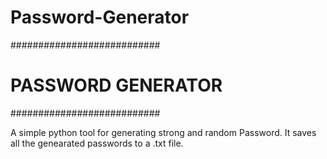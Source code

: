 # Password-Generator

###########################
#    PASSWORD GENERATOR   #
###########################

A simple python tool for generating strong and random Password.
It saves all the genearated passwords to a .txt file.


